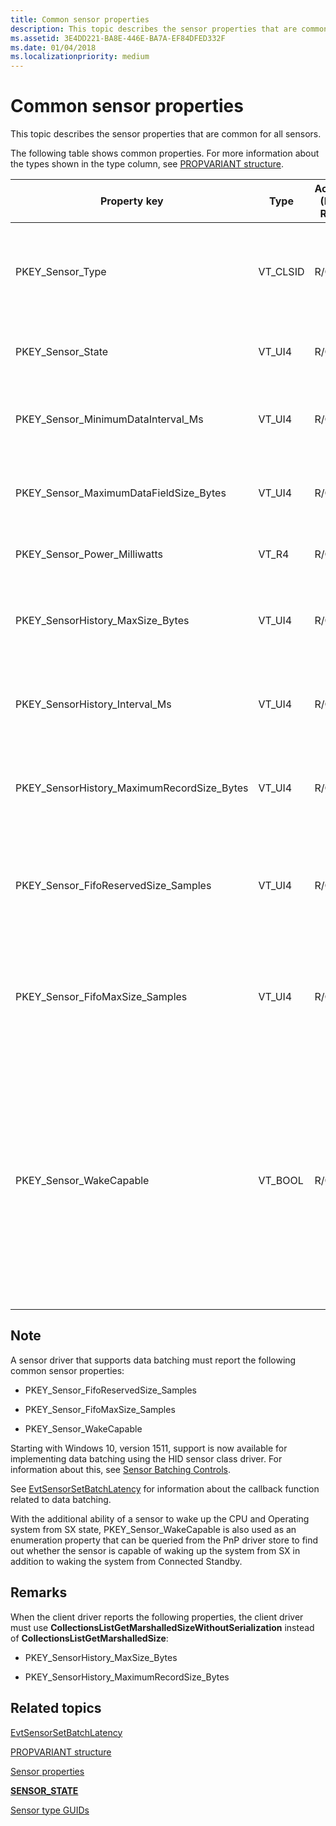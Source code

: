 ```yaml
---
title: Common sensor properties
description: This topic describes the sensor properties that are common for all sensors.
ms.assetid: 3E4DD221-BA8E-446E-BA7A-EF84DFED332F
ms.date: 01/04/2018
ms.localizationpriority: medium
---
```


# Common sensor properties


This topic describes the sensor properties that are common for all sensors.

The following table shows common properties. For more information about the types shown in the type column, see [PROPVARIANT structure](https://go.microsoft.com/fwlink/p/?linkid=313395).

<table>
<colgroup>
<col width="20%" />
<col width="20%" />
<col width="20%" />
<col width="20%" />
<col width="20%" />
</colgroup>
<thead>
<tr class="header">
<th>Property key</th>
<th>Type</th>
<th>Access (R/O, R/W)</th>
<th>Required/Optional</th>
<th>Description</th>
</tr>
</thead>
<tbody>
<tr class="odd">
<td><p>PKEY_Sensor_Type</p></td>
<td><p>VT_CLSID</p></td>
<td><p>R/O</p></td>
<td><p>Required</p></td>
<td><p>The type of sensor. The GUID will consist of the same format as a Windows sensor (e.g., SENSOR_TYPE_ACCELEROMETER_3D). For more information about sensor types, see <a href="https://docs.microsoft.com/windows-hardware/drivers/sensors/about-sensor-constants" data-raw-source="[Sensor type GUIDs](https://docs.microsoft.com/windows-hardware/drivers/sensors/about-sensor-constants)">Sensor type GUIDs</a>.</p></td>
</tr>
<tr class="even">
<td><p>PKEY_Sensor_State</p></td>
<td><p>VT_UI4</p></td>
<td><p>R/O</p></td>
<td><p>Required</p></td>
<td><p>The state of the sensor. For more information about sensor states, see <a href="https://docs.microsoft.com/windows-hardware/drivers/ddi/content/sensorsdef/ne-sensorsdef-sensor_state" data-raw-source="[&lt;strong&gt;SENSOR_STATE&lt;/strong&gt;](https://docs.microsoft.com/windows-hardware/drivers/ddi/content/sensorsdef/ne-sensorsdef-sensor_state)"><strong>SENSOR_STATE</strong></a>.</p></td>
</tr>
<tr class="odd">
<td><p>PKEY_Sensor_MinimumDataInterval_Ms</p></td>
<td><p>VT_UI4</p></td>
<td><p>R/O</p></td>
<td><p>Required</p></td>
<td><p>The minimum time interval (in milliseconds) that the hardware supports for sensor data report generation.</p></td>
</tr>
<tr class="even">
<td><p>PKEY_Sensor_MaximumDataFieldSize_Bytes</p></td>
<td><p>VT_UI4</p></td>
<td><p>R/O</p></td>
<td><p>Required</p></td>
<td><p>The maximum size returned in a ReadFile call. A ReadFile call allows the Native API to allocate a buffer to hold any data field.</p></td>
</tr>
<tr class="odd">
<td><p>PKEY_Sensor_Power_Milliwatts</p></td>
<td><p>VT_R4</p></td>
<td><p>R/O</p></td>
<td><p>Optional</p></td>
<td><p>The sensor power expressed in milliwatts.</p></td>
</tr>
<tr class="even">
<td><p>PKEY_SensorHistory_MaxSize_Bytes</p></td>
<td><p>VT_UI4</p></td>
<td><p>R/O</p></td>
<td><p>Optional</p>
<p>But required, if the sensor supports History.</p></td>
<td><p>The maximum size of sensor history data, expressed in bytes.</p></td>
</tr>
<tr class="odd">
<td><p>PKEY_SensorHistory_Interval_Ms</p></td>
<td><p>VT_UI4</p></td>
<td><p>R/O</p></td>
<td><p>Optional</p>
<p>But required, if the sensor supports History.</p></td>
<td><p>The sensor history sampling interval, expressed in milliseconds.</p></td>
</tr>
<tr class="even">
<td><p>PKEY_SensorHistory_MaximumRecordSize_Bytes</p></td>
<td><p>VT_UI4</p></td>
<td><p>R/O</p></td>
<td><p>Optional</p>
<p>But required, if the sensor supports History.</p></td>
<td><p>The maximum record size expressed in bytes.</p></td>
</tr>
<tr class="odd">
<td><p>PKEY_Sensor_FifoReservedSize_Samples</p></td>
<td><p>VT_UI4</p></td>
<td><p>R/O</p></td>
<td><p>Optional</p>
<p>But required, if the sensor supports Batching.</p></td>
<td><p>The number of events reserved for this sensor in the fist-in-first-out (FIFO) buffer for the batch. This guarantees a minimum number of events. If this value is zero, then there is no guarantee that the sensor will perform batching.</p></td>
</tr>
<tr class="even">
<td><p>PKEY_Sensor_FifoMaxSize_Samples</p></td>
<td><p>VT_UI4</p></td>
<td><p>R/O</p></td>
<td><p>Optional</p>
<p>But required, if the sensor supports Batching.</p></td>
<td><p>The maximum number of events that could be batched in the FIFO. If this value is zero, then batching is not supported by the sensor. The actual number of events may be smaller than this number since the batch FIFO can be shared by multiple sensors.</p></td>
</tr>
<tr class="odd">
<td><p>PKEY_Sensor_WakeCapable</p></td>
<td><p>VT_BOOL</p></td>
<td><p>R/O</p></td>
<td><p>Optional</p>
<p>But required, if the sensor supports Batching.</p></td>
<td><p>Indicates whether the sensor is wake-capable.</p>
<p>When a sensor supports Sensor batching, this should be set to VARIANT_TRUE, if sensor can wake the application processor when the FIFO is full. And the value should be set to VARIANT_FALSE, if the sensor can’t wake the application processor. When this is the case, the state of this property indicates the sensor’s ability to wake from Connected Standby.</p>
<p>If the sensor supports waking a system from SX, this property should be set to VARIANT_TRUE and if it does not support wake from SX, this property should be set to VARIANT_FALSE.</p></td>
</tr>
</tbody>
</table>

 

## <span id="Note"></span><span id="note"></span><span id="NOTE"></span>Note


A sensor driver that supports data batching must report the following common sensor properties:

-   PKEY\_Sensor\_FifoReservedSize\_Samples

-   PKEY\_Sensor\_FifoMaxSize\_Samples

-   PKEY\_Sensor\_WakeCapable

Starting with Windows 10, version 1511, support is now available for implementing data batching using the HID sensor class driver. For information about this, see [Sensor Batching Controls](sensor-batching-for-power-saving-.md).

See [EvtSensorSetBatchLatency](https://docs.microsoft.com/windows-hardware/drivers/ddi/content/sensorscx/ns-sensorscx-_sensor_controller_config) for information about the callback function related to data batching.

With the additional ability of a sensor to wake up the CPU and Operating system from SX state, PKEY\_Sensor\_WakeCapable is also used as an enumeration property that can be queried from the PnP driver store to find out whether the sensor is capable of waking up the system from SX in addition to waking the system from Connected Standby.

## <span id="Remarks"></span><span id="remarks"></span><span id="REMARKS"></span>Remarks


When the client driver reports the following properties, the client driver must use **CollectionsListGetMarshalledSizeWithoutSerialization** instead of **CollectionsListGetMarshalledSize**:

-   PKEY\_SensorHistory\_MaxSize\_Bytes

-   PKEY\_SensorHistory\_MaximumRecordSize\_Bytes

## <span id="related_topics"></span>Related topics


[EvtSensorSetBatchLatency](https://docs.microsoft.com/windows-hardware/drivers/ddi/content/sensorscx/ns-sensorscx-_sensor_controller_config)

[PROPVARIANT structure](https://go.microsoft.com/fwlink/p/?linkid=313395)

[Sensor properties](sensor-properties2.md)

[**SENSOR\_STATE**](https://docs.microsoft.com/windows-hardware/drivers/ddi/content/sensorsdef/ne-sensorsdef-sensor_state)

[Sensor type GUIDs](https://docs.microsoft.com/windows-hardware/drivers/sensors/about-sensor-constants)

 

 






